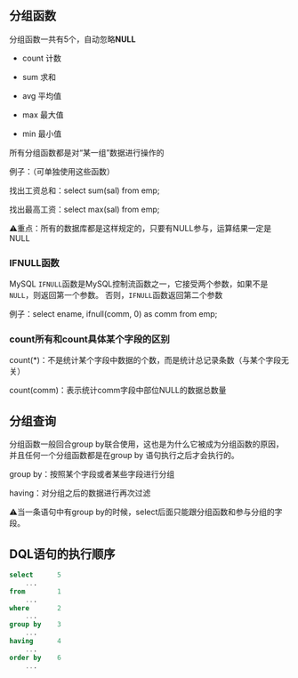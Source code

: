## 分组函数

分组函数一共有5个，自动忽略**NULL**

- count 计数

- sum 求和

- avg 平均值

- max 最大值

- min 最小值

所有分组函数都是对“某一组”数据进行操作的

例子：（可单独使用这些函数）

找出工资总和：select sum(sal) from emp;

找出最高工资：select max(sal) from emp;

:warning:重点：所有的数据库都是这样规定的，只要有NULL参与，运算结果一定是NULL

### IFNULL函数

MySQL `IFNULL`函数是MySQL控制流函数之一，它接受两个参数，如果不是`NULL`，则返回第一个参数。 否则，`IFNULL`函数返回第二个参数

例子：select ename, ifnull(comm, 0) as comm from emp;

### count所有和count具体某个字段的区别

count(*)：不是统计某个字段中数据的个数，而是统计总记录条数（与某个字段无关）

count(comm)：表示统计comm字段中部位NULL的数据总数量

## 分组查询

分组函数一般回合group by联合使用，这也是为什么它被成为分组函数的原因，并且任何一个分组函数都是在group by 语句执行之后才会执行的。

group by：按照某个字段或者某些字段进行分组

having：对分组之后的数据进行再次过滤

:warning:当一条语句中有group by的时候，select后面只能跟分组函数和参与分组的字段。

## DQL语句的执行顺序

```sql
select		5
	...
from		1
	...
where		2
	...
group by	3
	...
having		4
	...
order by	6
	...
```

### 